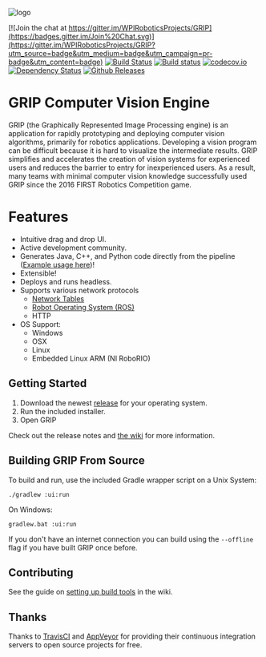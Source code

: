 ![logo](https://cloud.githubusercontent.com/assets/3964980/11156885/6fa1967a-8a1c-11e5-8c78-e552ffba31c0.png)

[![Join the chat at https://gitter.im/WPIRoboticsProjects/GRIP](https://badges.gitter.im/Join%20Chat.svg)](https://gitter.im/WPIRoboticsProjects/GRIP?utm_source=badge&utm_medium=badge&utm_campaign=pr-badge&utm_content=badge)
[![Build Status](https://travis-ci.org/WPIRoboticsProjects/GRIP.svg?branch=master)](https://travis-ci.org/WPIRoboticsProjects/GRIP)
[![Build status](https://ci.appveyor.com/api/projects/status/sbrd2nhpiktlhf58/branch/master?svg=true)](https://ci.appveyor.com/project/JLLeitschuh/grip/branch/master)
[![codecov.io](http://codecov.io/github/WPIRoboticsProjects/GRIP/coverage.svg?branch=master)](http://codecov.io/github/WPIRoboticsProjects/GRIP?branch=master)
[![Dependency Status](https://www.versioneye.com/user/projects/56aaaac57e03c7003ba40ab6/badge.svg?style=plastic)](https://www.versioneye.com/user/projects/56aaaac57e03c7003ba40ab6)
[![Github Releases](https://img.shields.io/github/downloads/WPIRoboticsProjects/GRIP/total.svg)](https://github.com/WPIRoboticsProjects/GRIP/releases/latest)

# GRIP Computer Vision Engine

GRIP (the Graphically Represented Image Processing engine) is an application for rapidly prototyping and deploying computer
vision algorithms, primarily for robotics applications.
Developing a vision program can be difficult because it is hard to visualize the intermediate results. 
GRIP simplifies and accelerates the creation of vision systems for experienced users and reduces the barrier to entry for inexperienced users.
As a result, many teams with minimal computer vision knowledge successfully used GRIP since the 2016 FIRST Robotics Competition game.

# Features

 - Intuitive drag and drop UI.
 - Active development community.
 - Generates Java, C++, and Python code directly from the pipeline ([Example usage here](https://github.com/WPIRoboticsProjects/GRIP-code-generation))!
 - Extensible!
 - Deploys and runs headless.
 - Supports various network protocols
   - [Network Tables](https://github.com/PeterJohnson/ntcore)
   - [Robot Operating System (ROS)](http://www.ros.org/)
   - HTTP
 - OS Support:
     - Windows
     - OSX
     - Linux
     - Embedded Linux ARM (NI RoboRIO)


## Getting Started

1. Download the newest [release](https://github.com/WPIRoboticsProjects/GRIP/releases) for your operating system.
2. Run the included installer.
3. Open GRIP

Check out the release notes and [the wiki](https://github.com/WPIRoboticsProjects/GRIP/wiki) for more information.

## Building GRIP From Source

To build and run, use the included Gradle wrapper script on a Unix System:

    ./gradlew :ui:run

On Windows:

    gradlew.bat :ui:run

If you don't have an internet connection you can build using the `--offline` flag if you have built GRIP once before.

## Contributing

See the guide on [setting up build tools](https://github.com/WPIRoboticsProjects/GRIP/wiki/Setting-up-build-tools) in the wiki.

## Thanks

Thanks to [TravisCI](https://travis-ci.org/) and [AppVeyor](https://www.appveyor.com/) for providing their continuous integration 
servers to open source projects for free.

